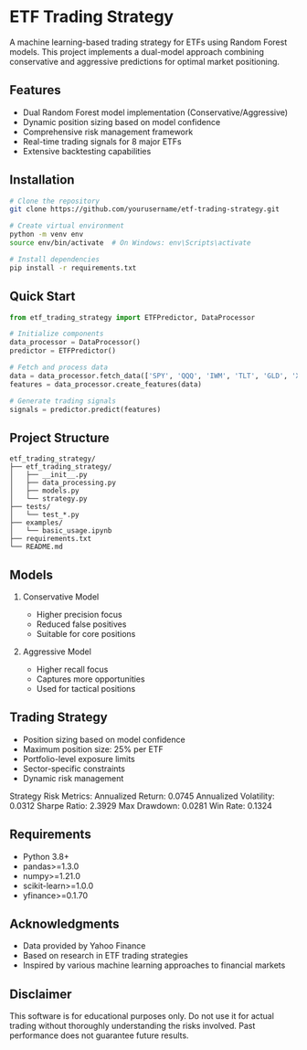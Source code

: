 # ETF Trading Strategy

A machine learning-based trading strategy for ETFs using Random Forest models. This project implements a dual-model approach combining conservative and aggressive predictions for optimal market positioning.

## Features

- Dual Random Forest model implementation (Conservative/Aggressive)
- Dynamic position sizing based on model confidence
- Comprehensive risk management framework
- Real-time trading signals for 8 major ETFs
- Extensive backtesting capabilities

## Installation

```bash
# Clone the repository
git clone https://github.com/yourusername/etf-trading-strategy.git

# Create virtual environment
python -m venv env
source env/bin/activate  # On Windows: env\Scripts\activate

# Install dependencies
pip install -r requirements.txt
```

## Quick Start

```python
from etf_trading_strategy import ETFPredictor, DataProcessor

# Initialize components
data_processor = DataProcessor()
predictor = ETFPredictor()

# Fetch and process data
data = data_processor.fetch_data(['SPY', 'QQQ', 'IWM', 'TLT', 'GLD', 'XLF', 'XLK', 'XLE'])
features = data_processor.create_features(data)

# Generate trading signals
signals = predictor.predict(features)
```

## Project Structure

```
etf_trading_strategy/
├── etf_trading_strategy/
│   ├── __init__.py
│   ├── data_processing.py
│   ├── models.py
│   └── strategy.py
├── tests/
│   └── test_*.py
├── examples/
│   └── basic_usage.ipynb
├── requirements.txt
└── README.md
```

## Models

1. Conservative Model
   - Higher precision focus
   - Reduced false positives
   - Suitable for core positions

2. Aggressive Model
   - Higher recall focus
   - Captures more opportunities
   - Used for tactical positions

## Trading Strategy

- Position sizing based on model confidence
- Maximum position size: 25% per ETF
- Portfolio-level exposure limits
- Sector-specific constraints
- Dynamic risk management

Strategy Risk Metrics:
Annualized Return: 0.0745
Annualized Volatility: 0.0312
Sharpe Ratio: 2.3929
Max Drawdown: 0.0281
Win Rate: 0.1324

## Requirements

- Python 3.8+
- pandas>=1.3.0
- numpy>=1.21.0
- scikit-learn>=1.0.0
- yfinance>=0.1.70


## Acknowledgments

- Data provided by Yahoo Finance
- Based on research in ETF trading strategies
- Inspired by various machine learning approaches to financial markets

## Disclaimer

This software is for educational purposes only. Do not use it for actual trading without thoroughly understanding the risks involved. Past performance does not guarantee future results.
